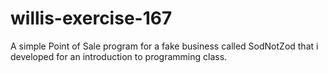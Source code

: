 # willis-exercise-167
A simple Point of Sale program for a fake business called SodNotZod that i developed for an introduction to programming class.
